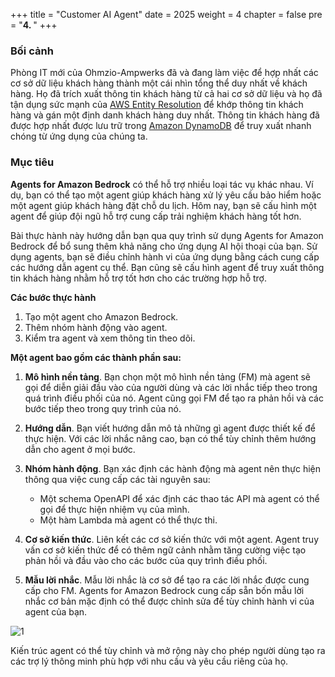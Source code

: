 +++
title = "Customer AI Agent"
date = 2025
weight = 4
chapter = false
pre = "<b>4. </b>"
+++

### Bối cảnh

Phòng IT mới của Ohmzio-Ampwerks đã và đang làm việc để hợp nhất các cơ sở dữ liệu khách hàng thành một cái nhìn tổng thể duy nhất về khách hàng. Họ đã trích xuất thông tin khách hàng từ cả hai cơ sở dữ liệu và họ đã tận dụng sức mạnh của [AWS Entity Resolution](https://aws.amazon.com/entity-resolution/) để khớp thông tin khách hàng và gán một định danh khách hàng duy nhất. Thông tin khách hàng đã được hợp nhất được lưu trữ trong [Amazon DynamoDB](https://aws.amazon.com/dynamodb/) để truy xuất nhanh chóng từ ứng dụng của chúng ta.

### Mục tiêu

**Agents for Amazon Bedrock** có thể hỗ trợ nhiều loại tác vụ khác nhau. Ví dụ, bạn có thể tạo một agent giúp khách hàng xử lý yêu cầu bảo hiểm hoặc một agent giúp khách hàng đặt chỗ du lịch. Hôm nay, bạn sẽ cấu hình một agent để giúp đội ngũ hỗ trợ cung cấp trải nghiệm khách hàng tốt hơn.

Bài thực hành này hướng dẫn bạn qua quy trình sử dụng Agents for Amazon Bedrock để bổ sung thêm khả năng cho ứng dụng AI hội thoại của bạn. Sử dụng agents, bạn sẽ điều chỉnh hành vi của ứng dụng bằng cách cung cấp các hướng dẫn agent cụ thể. Bạn cũng sẽ cấu hình agent để truy xuất thông tin khách hàng nhằm hỗ trợ tốt hơn cho các trường hợp hỗ trợ.

**Các bước thực hành**

1. Tạo một agent cho Amazon Bedrock.
2. Thêm nhóm hành động vào agent.
3. Kiểm tra agent và xem thông tin theo dõi.

**Một agent bao gồm các thành phần sau:**

1. **Mô hình nền tảng**. Bạn chọn một mô hình nền tảng (FM) mà agent sẽ gọi để diễn giải đầu vào của người dùng và các lời nhắc tiếp theo trong quá trình điều phối của nó. Agent cũng gọi FM để tạo ra phản hồi và các bước tiếp theo trong quy trình của nó.

2. **Hướng dẫn**. Bạn viết hướng dẫn mô tả những gì agent được thiết kế để thực hiện. Với các lời nhắc nâng cao, bạn có thể tùy chỉnh thêm hướng dẫn cho agent ở mọi bước.

3. **Nhóm hành động**. Bạn xác định các hành động mà agent nên thực hiện thông qua việc cung cấp các tài nguyên sau:

    * Một schema OpenAPI để xác định các thao tác API mà agent có thể gọi để thực hiện nhiệm vụ của mình.
    * Một hàm Lambda mà agent có thể thực thi.

4. **Cơ sở kiến thức**. Liên kết các cơ sở kiến thức với một agent. Agent truy vấn cơ sở kiến thức để có thêm ngữ cảnh nhằm tăng cường việc tạo phản hồi và đầu vào cho các bước của quy trình điều phối.

5. **Mẫu lời nhắc**. Mẫu lời nhắc là cơ sở để tạo ra các lời nhắc được cung cấp cho FM. Agents for Amazon Bedrock cung cấp sẵn bốn mẫu lời nhắc cơ bản mặc định có thể được chỉnh sửa để tùy chỉnh hành vi của agent của bạn.

![1](/images/4/1.png)

Kiến trúc agent có thể tùy chỉnh và mở rộng này cho phép người dùng tạo ra các trợ lý thông minh phù hợp với nhu cầu và yêu cầu riêng của họ.
